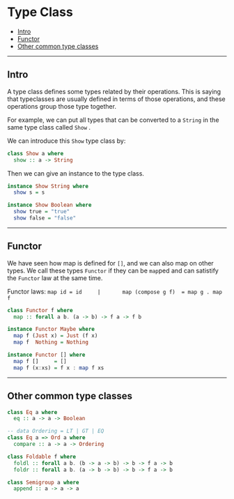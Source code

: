 

# Type Class

- [Intro](#intro)
- [Functor](#functor)
- [Other common type classes](#other-common-type-classes)

---

## Intro

A type class defines some types related by their operations. This is saying that typeclasses are usually defined in terms of those operations, and these operations group those type together.

For example, we can put all types that can be converted to a `String` in the same type class called `Show` .

We can introduce this `Show` type class by:

```Haskell
class Show a where
  show :: a -> String
```

Then we can give an instance to the type class.

```haskell
instance Show String where
  show s = s

instance Show Boolean where
  show true = "true"
  show false = "false"
```



---

## Functor

We have seen how map is defined for `[]`, and we can also map on other types. We call these types `Functor` if they can be `map`ped and can satistify the `Functor` law at the same time.

 Functor laws:                                   `map id = id     |       map (compose g f)  = map g . map f `

```haskell
class Functor f where
  map :: forall a b. (a -> b) -> f a -> f b

instance Functor Maybe where
  map f (Just x) = Just (f x)
  map f  Nothing = Nothing

instance Functor [] where
  map f []     = []
  map f (x:xs) = f x : map f xs
```



---

## Other common type classes

```haskell
class Eq a where
  eq :: a -> a -> Boolean

-- data Ordering = LT | GT | EQ
class Eq a => Ord a where
  compare :: a -> a -> Ordering

class Foldable f where
  foldl :: forall a b. (b -> a -> b) -> b -> f a -> b
  foldr :: forall a b. (a -> b -> b) -> b -> f a -> b

class Semigroup a where
  append :: a -> a -> a
```
